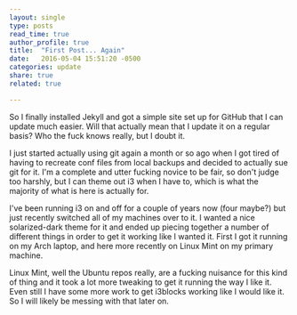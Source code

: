 ```yaml
---
layout: single
type: posts
read_time: true
author_profile: true
title:  "First Post... Again"
date:   2016-05-04 15:51:20 -0500
categories: update
share: true
related: true

---
```


So I finally installed Jekyll and got a simple site set up for GitHub that I can update much easier. Will that actually mean that I update it on a regular basis? Who the fuck knows really, but I doubt it.

I just started actually using git again a month or so ago when I got tired of having to recreate conf files from local backups and decided to actually sue git for it. I'm a complete and utter fucking novice to be fair, so don't judge too harshly, but I can theme out i3 when I have to, which is what the majority of what is here is actually for.

I've been running i3 on and off for a couple of years now (four maybe?) but just recently switched all of my machines over to it. I wanted a nice solarized-dark theme for it and ended up piecing together a number of different things in order to get it working like I wanted it. First I got it running on my Arch laptop, and here more recently on Linux Mint on my primary machine.

Linux Mint, well the Ubuntu repos really, are a fucking nuisance for this kind of thing and it took a lot more tweaking to get it running the way I like it. Even still I have some more work to get i3blocks working like I would like it. So I will likely be messing with that later on.
